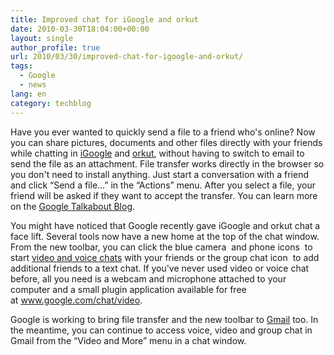 ```yaml
---
title: Improved chat for iGoogle and orkut
date: 2010-03-30T18:04:00+00:00
layout: single
author_profile: true
url: 2010/03/30/improved-chat-for-igoogle-and-orkut/
tags:
  - Google
  - news
lang: en
category: techblog
---
```

Have you ever wanted to quickly send a file to a friend who's online? Now you can share pictures, documents and other files directly with your friends while chatting in [iGoogle](http://www.google.com/ig) and [orkut](http://www.orkut.com/), without having to switch to email to send the file as an attachment. File transfer works directly in the browser so you don't need to install anything. Just start a conversation with a friend and click “Send a file&#8230;” in the “Actions” menu. After you select a file, your friend will be asked if they want to accept the transfer. You can learn more on the <a href="http://googletalk.blogspot.com/2010/03/file-transfer-in-igoogle-and-orkut-chat.html" target="_blank">Google Talkabout Blog</a>.

<a href="http://imgur.com/lm2EY.png" target="_blank"><img alt="" border="0" src="http://imgur.com/lm2EY.png" /></a>  
You might have noticed that Google recently gave iGoogle and orkut chat a face lift. Several tools now have a new home at the top of the chat window. From the new toolbar, you can click the blue camera <a href="http://imgur.com/U8qdE.gif" target="_blank"><img alt="" border="0" src="http://imgur.com/U8qdE.gif" /></a> and phone icons <a href="http://imgur.com/BXw76.png" target="_blank"><img alt="" border="0" src="http://imgur.com/BXw76.png" /></a> to start <a href="http://googletalk.blogspot.com/2009/08/video-chat-from-igoogle.html" target="_blank">video and voice chats</a> with your friends or the group chat icon <a href="http://imgur.com/uht93.gif" target="_blank"><img alt="" border="0" src="http://imgur.com/uht93.gif" /></a> to add additional friends to a text chat. If you've never used video or voice chat before, all you need is a webcam and microphone attached to your computer and a small plugin application available for free at <a href="http://www.google.com/chat/video" target="_blank">www.google.com/chat/video</a>.

Google is working to bring file transfer and the new toolbar to <a href="http://mail.google.com/" target="_blank">Gmail</a> too. In the meantime, you can continue to access voice, video and group chat in Gmail from the “Video and More” menu in a chat window.